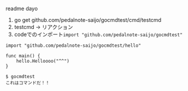 readme dayo


1. go get github.com/pedalnote-saijo/gocmdtest/cmd/testcmd
2. testcmd -> リアクション
3. codeでのインポート`import "github.com/pedalnote-saijo/gocmdtest"`


```
import "github.com/pedalnote-saijo/gocmdtest/hello"

func main() {
	hello.Helloooo("^^")
}
```

```
$ gocmdtest 
これはコマンドだ！！
```
